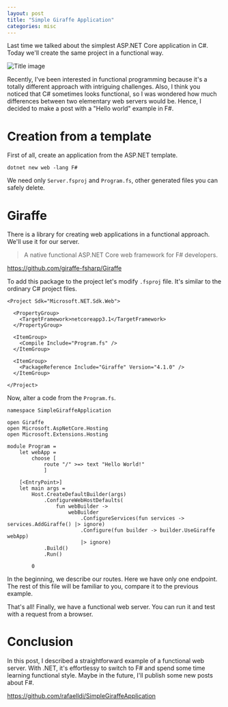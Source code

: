 ```yaml
---
layout: post
title: "Simple Giraffe Application"
categories: misc
---
```


Last time we talked about the simplest ASP.NET Core application in C#. Today we'll create the same project in a functional way.

![Title image](https://raw.githubusercontent.com/rafaelldi/rafaelldi.github.io/master/images/simple-giraffe-application-img.jpg)

Recently, I've been interested in functional programming because it's a totally different approach with intriguing challenges. Also, I think you noticed that C# sometimes looks functional, so I was wondered how much differences between two elementary web servers would be. Hence, I decided to make a post with a "Hello world" example in F#.

# Creation from a template

First of all, create an application from the ASP.NET template.

```
dotnet new web -lang F#
```

We need only `Server.fsproj` and `Program.fs`, other generated files you can safely delete.

# Giraffe

There is a library for creating web applications in a functional approach. We'll use it for our server.

> A native functional ASP.NET Core web framework for F# developers. 

https://github.com/giraffe-fsharp/Giraffe

To add this package to the project let's modify `.fsproj` file. It's similar to the ordinary C# project files.

```
<Project Sdk="Microsoft.NET.Sdk.Web">

  <PropertyGroup>
    <TargetFramework>netcoreapp3.1</TargetFramework>
  </PropertyGroup>

  <ItemGroup>
    <Compile Include="Program.fs" />
  </ItemGroup>

  <ItemGroup>
    <PackageReference Include="Giraffe" Version="4.1.0" />
  </ItemGroup>

</Project>
```

Now, alter a code from the `Program.fs`. 

```
namespace SimpleGiraffeApplication

open Giraffe
open Microsoft.AspNetCore.Hosting
open Microsoft.Extensions.Hosting

module Program =
    let webApp =
        choose [
            route "/" >=> text "Hello World!"
            ]

    [<EntryPoint>]
    let main args =
        Host.CreateDefaultBuilder(args)
            .ConfigureWebHostDefaults(
                fun webBuilder ->
                    webBuilder
                        .ConfigureServices(fun services -> services.AddGiraffe() |> ignore)
                        .Configure(fun builder -> builder.UseGiraffe webApp)
                        |> ignore)
            .Build()
            .Run()

        0
```

In the beginning, we describe our routes. Here we have only one endpoint. The rest of this file will be familiar to you, compare it to the previous example.

That's all! Finally, we have a functional web server. You can run it and test with a request from a browser.

# Conclusion

In this post, I described a straightforward example of a functional web server. With .NET, it's effortlessy to switch to F# and spend some time learning functional style. Maybe in the future, I'll publish some new posts about F#.

https://github.com/rafaelldi/SimpleGiraffeApplication
